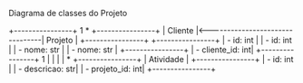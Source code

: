 Diagrama de classes do Projeto

+----------------+        1              *        +----------------+
|    Cliente     |<--------------------------------|    Projeto    |
+----------------+                                 +----------------+
| - id: int      |                                 | - id: int      |
| - nome: str    |                                 | - nome: str    |
+----------------+                                 | - cliente_id: int|
                                                   +----------------+
                                                         1   |
                                                             |
                                                             |
                                                             |  *
                                                   +----------------+
                                                   |   Atividade    |
                                                   +----------------+
                                                   | - id: int      |
                                                   | - descricao: str|
                                                   | - projeto_id: int|
                                                   +----------------+
